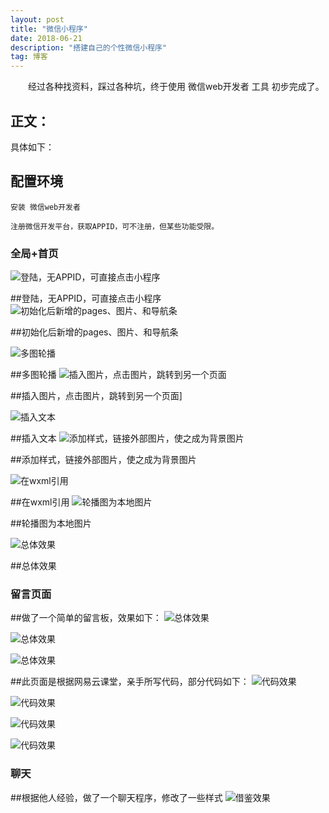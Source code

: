 ```yaml
---
layout: post
title: "微信小程序"
date: 2018-06-21 
description: "搭建自己的个性微信小程序"
tag: 博客 
---   
```


　　经过各种找资料，踩过各种坑，终于使用 微信web开发者 工具 初步完成了。

## 正文：

  具体如下： 
  
## 配置环境     

	安装 微信web开发者        

    注册微信开发平台，获取APPID，可不注册，但某些功能受限。

### 全局+首页
![登陆，无APPID，可直接点击小程序](/images/1.png)



##登陆，无APPID，可直接点击小程序
![初始化后新增的pages、图片、和导航条](/images/2.png)

##初始化后新增的pages、图片、和导航条

![多图轮播](/images/3.png)

##多图轮播
![插入图片，点击图片，跳转到另一个页面](/images/4.png)

##插入图片，点击图片，跳转到另一个页面]


![插入文本](/images/5.png)


##插入文本
![添加样式，链接外部图片，使之成为背景图片](/images/6.png)

##添加样式，链接外部图片，使之成为背景图片

![在wxml引用](/images/7.png)


##在wxml引用
![轮播图为本地图片](/images/8.png)

##轮播图为本地图片

![总体效果](/images/9.png)

##总体效果


### 留言页面

##做了一个简单的留言板，效果如下：
![总体效果](/images/10.png)

![总体效果](/images/11.png)

![总体效果](/images/12.png)

##此页面是根据网易云课堂，亲手所写代码，部分代码如下：
![代码效果](/images/13.png)

![代码效果](/images/14.png)

![代码效果](/images/15.png)

![代码效果](/images/16.png)

### 聊天
##根据他人经验，做了一个聊天程序，修改了一些样式
![借鉴效果](/images/17.png)

